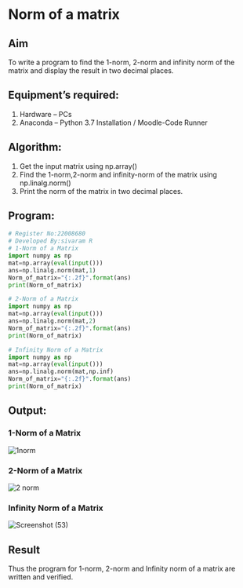 # Norm of a matrix
## Aim
To write a program to find the 1-norm, 2-norm and infinity norm of the matrix and display the result in two decimal places.
## Equipment’s required:
1.	Hardware – PCs
2.	Anaconda – Python 3.7 Installation / Moodle-Code Runner
## Algorithm:
   1. Get the input matrix using np.array()   
   2. Find the 1-norm,2-norm and infinity-norm of the matrix using np.linalg.norm()
   3. Print the norm of the matrix in two decimal places.
## Program:
```Python
# Register No:22008680
# Developed By:sivaram R
# 1-Norm of a Matrix
import numpy as np
mat=np.array(eval(input()))
ans=np.linalg.norm(mat,1)
Norm_of_matrix="{:.2f}".format(ans)
print(Norm_of_matrix)

# 2-Norm of a Matrix
import numpy as np
mat=np.array(eval(input()))
ans=np.linalg.norm(mat,2)
Norm_of_matrix="{:.2f}".format(ans)
print(Norm_of_matrix)

# Infinity Norm of a Matrix
import numpy as np
mat=np.array(eval(input()))
ans=np.linalg.norm(mat,np.inf)
Norm_of_matrix="{:.2f}".format(ans)
print(Norm_of_matrix)

```
## Output:
### 1-Norm of a Matrix
![1norm](https://user-images.githubusercontent.com/121165794/214517654-43fcddf6-af03-499c-a32a-a3771f9d0473.png)

### 2-Norm of a Matrix

![2 norm](https://user-images.githubusercontent.com/121165794/214517848-742f9ea8-ba04-4f4b-9137-5fe54210775d.png)

### Infinity Norm of a Matrix
![Screenshot (53)](https://user-images.githubusercontent.com/121165794/214518239-790f0ae8-7d5c-40ce-afba-ccda53a74984.png)

## Result
Thus the program for 1-norm, 2-norm and Infinity norm of a matrix are written and verified.
